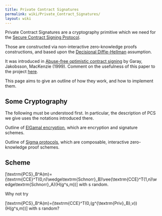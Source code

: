 ```yaml
---
title: Private Contract Signatures
permalink: wiki/Private_Contract_Signatures/
layout: wiki
---
```


Private Contract Signatures are a cryptography primitive which we need
for the [Secure Contract Signing
Protocol](/wiki/Secure_Contract_Signing_Protocol "wikilink").

Those are constructed via non-interactive zero-knowledge proofs
constructions, and based upon the [Decisional
Diffie-Hellman](http://en.wikipedia.org/wiki/Decisional_Diffie%E2%80%93Hellman_assumption)
assumption.

It was introduced in [Abuse-free optimistic contract
signing](http://citeseerx.ist.psu.edu/viewdoc/summary?doi=10.1.1.118.4142)
by Garay, Jakobsson, MacKenzie (1999). Comment on the usefulness of this
paper to the project [here](/wiki/GarayJakobssonMackenzie "wikilink").

This page aims to give an outline of how they work, and how to implement
them.

Some Cryptography
-----------------

The following must be understood first. In particular, the description
of PCS we give uses the notations introduced there.

Outline of [ElGamal encryption](/wiki/ElGamalSchnorr "wikilink"), which are
encryption and signature schemes.

Outline of [Sigma protocols](/wiki/Sigma_Protocols "wikilink"), which are
composable, interactive zero-knowledge proof schemes.

Scheme
------

\[\textrm{PCS}_B^A(m)=(\textrm{CCE}^T(0,n)\wedge\textrm{Schnorr}_B)\vee(\textrm{CCE}^T(1,n)\wedge\textrm{Schnorr}_A)(H(g^s,m))\]
with s random.

Why not try

\[\textrm{PCS}_B^A(m)=(\textrm{CCE}^T(0,(g^{\textrm{Priv}_B},v))(H(g^s,m))\]
with s random?
